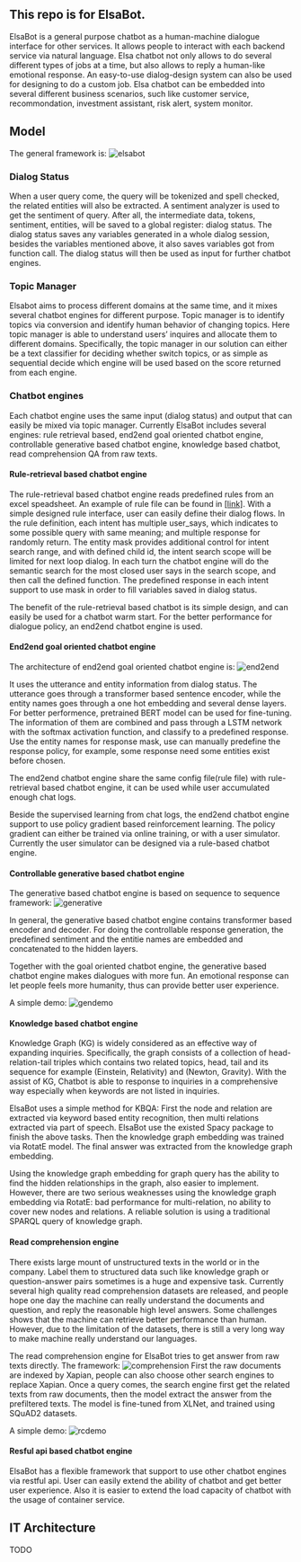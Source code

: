 ## This repo is for ElsaBot. 

ElsaBot is a general purpose chatbot as a human-machine dialogue interface for other services. It allows people to interact with each backend service via natural language. Elsa chatbot not only allows to do several different types of jobs at a time, but also allows to reply a human-like emotional response. An easy-to-use dialog-design system can also be used for designing to do a custom job. Elsa chatbot can be embedded into several different business scenarios, such like customer service, recommondation, investment assistant, risk alert, system monitor.

## Model
The general framework is: 
![elsabot](https://github.com/zhupengjia/elsa_chatbot/blob/develop/docs/img/chatbot.png?raw=true)

### Dialog Status
When a user query come, the query will be tokenized and spell checked, the related entities will also be extracted. A sentiment analyzer is used to get the sentiment of query. After all, the intermediate data, tokens, sentiment, entities, will be saved to a global register: dialog status. The dialog status saves any variables generated in a whole dialog session, besides the variables mentioned above, it also saves variables got from function call. The dialog status will then be used as input for further chatbot engines.

### Topic Manager
Elsabot aims to process different domains at the same time, and it  mixes several chatbot engines for different purpose. Topic manager is to identify topics via conversion and identify human behavior of changing topics. Here topic manager is able to understand users’ inquires and allocate them to different domains. Specifically, the topic manager in our solution can either be a text classifier for deciding whether switch topics, or as simple as sequential decide which engine will be used based on the score returned from each engine.

### Chatbot engines
Each chatbot engine uses the same input (dialog status) and output that can easily be mixed via topic manager. Currently ElsaBot includes several engines: rule retrieval based, end2end goal oriented chatbot engine, controllable generative based chatbot engine, knowledge based chatbot, read comprehension QA from raw texts.

#### Rule-retrieval based chatbot engine
The rule-retrieval based chatbot engine reads predefined rules from an excel speadsheet. An example of rule file can be found in [[link]](https://github.com/zhupengjia/elsa_chatbot/blob/develop/config/example_rule.xlsx). With a simple designed rule interface, user can easily define their dialog flows. In the rule definition, each intent has multiple user_says, which indicates to some possible query with same meaning; and multiple response for randomly return. The entity mask provides additional control for intent search range, and with defined child id, the intent search scope will be limited for next loop dialog. In each turn the chatbot engine will do the semantic search for the most closed user says in the search scope, and then call the defined function. The predefined response in each intent support to use mask in order to fill variables saved in dialog status.

The benefit of the rule-retrieval based chatbot is its simple design, and can easily be used for a chatbot warm start. For the better performance for dialogue policy, an end2end chatbot engine is used. 

#### End2end goal oriented chatbot engine
The architecture of end2end goal oriented chatbot engine is:
![end2end](https://github.com/zhupengjia/elsa_chatbot/blob/develop/docs/img/end2end_chatbot.png?raw=true)

It uses the utterance and entity information from dialog status. The utterance goes through a transformer based sentence encoder, while the entity names goes through a one hot embedding and several dense layers. For better performence, pretrained BERT model can be used for fine-tuning. The information of them are combined and pass through a LSTM network with the softmax activation function, and classify to a predefined response. Use the entity names for response mask, use can manually predefine the response policy, for example, some response need some entities exist before chosen. 

The end2end chatbot engine share the same config file(rule file) with rule-retrieval based chatbot engine, it can be used while user accumulated enough chat logs.

Beside the supervised learning from chat logs, the end2end chatbot engine support to use policy gradient based reinforcement learning. The policy gradient can either be trained via online training, or with a user simulator. Currently the user simulator can be designed via a rule-based chatbot engine.

#### Controllable generative based chatbot engine
The generative based chatbot engine is based on sequence to sequence framework:
![generative](https://github.com/zhupengjia/elsa_chatbot/blob/develop/docs/img/generative_chatbot.png?raw=true)

In general, the generative based chatbot engine contains transformer based encoder and decoder. For doing the controllable response generation, the predefined sentiment and the entitie names are embedded and concatenated to the hidden layers. 

Together with the goal oriented chatbot engine, the generative based chatbot engine makes dialogues with more fun.  An emotional response can let people feels more humanity, thus can provide better user experience.

A simple demo:
![gendemo](https://github.com/zhupengjia/elsa_chatbot/blob/develop/docs/img/demo_generative.png?raw=true)

#### Knowledge based chatbot engine
Knowledge Graph (KG) is widely considered as an effective way of expanding inquiries. Specifically, the graph consists of a collection of head-relation-tail triples which contains two related topics, head, tail and  its sequence for example (Einstein, Relativity) and (Newton, Gravity). With the assist of KG, Chatbot is able to response to inquiries in a comprehensive way especially when keywords are not listed in inquiries.

ElsaBot uses a simple method for KBQA:  First the node and relation  are extracted via keyword based entity recognition, then multi relations extracted via part of speech. ElsaBot use the existed Spacy package to finish the above tasks. Then the knowledge graph embedding was trained via RotatE model. The final answer was extracted from the knowledge graph embedding. 

Using the knowledge graph embedding for graph query has the ability to  find the hidden relationships in the graph, also easier to implement. However, there are two serious weaknesses using the knowledge graph embedding via RotatE:  bad performance for multi-relation, no ability to cover new nodes and relations. A reliable solution is using a traditional SPARQL query of knowledge graph. 

#### Read comprehension engine
There exists large mount of unstructured texts in the world or in the company. Label them to structured data such like knowledge graph or question-answer pairs sometimes is a huge and expensive task. Currently several high quality read comprehension datasets are released,  and people hope one day the machine can really understand the documents and question, and reply the reasonable high level answers. Some challenges shows that the machine can retrieve better performance than human. However, due to the limitation of the datasets, there is still a very long way to make machine really understand our languages.

The read comprehension engine for ElsaBot tries to get answer from raw texts directly. The framework:
![comprehension](https://github.com/zhupengjia/elsa_chatbot/blob/develop/docs/img/ReadComprehension.png?raw=true)
First the raw documents are indexed by Xapian, people can also choose other search engines to replace Xapian. Once a query comes, the search engine first get the related texts from raw documents, then the model extract the answer from the prefiltered texts. The model is fine-tuned from XLNet, and trained using SQuAD2 datasets. 

A simple demo:
![rcdemo](https://github.com/zhupengjia/elsa_chatbot/blob/develop/docs/img/demo_rc.png?raw=true)

#### Resful api based chatbot engine
ElsaBot has a flexible framework that support to use other chatbot engines via restful api. User can easily extend the ability of chatbot and get better user experience. Also it is easier to extend the load capacity of chatbot with the usage of container service.

## IT Architecture
TODO


